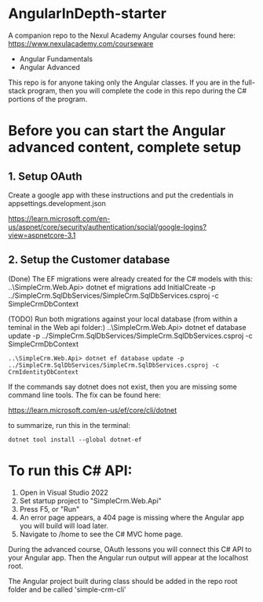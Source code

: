 # AngularInDepth-starter

A companion repo to the Nexul Academy Angular courses found here: https://www.nexulacademy.com/courseware

* Angular Fundamentals
* Angular Advanced

This repo is for anyone taking only the Angular classes. If you are in the full-stack program, then you will complete the code in this repo during the C# portions of the program.

# Before you can start the Angular advanced content, complete setup

## 1. Setup OAuth

Create a google app with these instructions and put the credentials in appsettings.development.json

https://learn.microsoft.com/en-us/aspnet/core/security/authentication/social/google-logins?view=aspnetcore-3.1

## 2. Setup the Customer database

(Done) The EF migrations were already created for the C# models with this:
    ..\SimpleCrm.Web.Api> dotnet ef migrations add InitialCreate -p ../SimpleCrm.SqlDbServices/SimpleCrm.SqlDbServices.csproj -c SimpleCrmDbContext
   
(TODO) Run both migrations against your local database
    (from within a teminal in the Web api folder:)
    ..\SimpleCrm.Web.Api> dotnet ef database update -p ../SimpleCrm.SqlDbServices/SimpleCrm.SqlDbServices.csproj -c SimpleCrmDbContext
    
    ..\SimpleCrm.Web.Api> dotnet ef database update -p ../SimpleCrm.SqlDbServices/SimpleCrm.SqlDbServices.csproj -c CrmIdentityDbContext

If the commands say dotnet does not exist, then you are missing some command line tools. The fix can be found here:

https://learn.microsoft.com/en-us/ef/core/cli/dotnet

to summarize, run this in the terminal:

    dotnet tool install --global dotnet-ef

# To run this C# API:

1. Open in Visual Studio 2022
2. Set startup project to "SimpleCrm.Web.Api"
3. Press F5, or "Run"
4. An error page appears, a 404 page is missing where the Angular app you will build will load later. 
5. Navigate to /home to see the C# MVC home page.

During the advanced course, OAuth lessons you will connect this C# API to your Angular app. Then the Angular run output will appear at the localhost root.

The Angular project built during class should be added in the repo root folder and be called 'simple-crm-cli'
